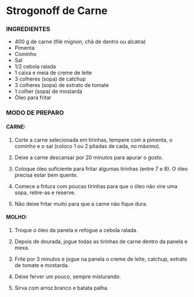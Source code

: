 	
# Strogonoff de Carne

### INGREDIENTES
 - 400 g de carne (filé mignon, chã de dentro ou alcatra)
 - Pimenta
 - Cominho
 - Sal
 - 1/2 cebola ralada
 - 1 caixa e meia de creme de leite
 - 3 colheres (sopa) de catchup
 - 3 colheres (sopa) de extrato de tomate
 - 1 colher (sopa) de mostarda
 - Óleo para fritar


### MODO DE PREPARO
#### CARNE:
1. Corte a carne selecionada em tirinhas, tempere com a pimenta, o cominho e o sal (coloco 1 ou 2 pitadas de cada, no máximo).

2. Deixe a carne descansar por 20 minutos para apurar o gosto.

3. Coloque óleo suficiente para fritar algumas tirinhas (entre 7 e 8). O óleo precisa estar bem quente.

4. Comece a fritura com poucas tirinhas para que o óleo não vire uma sopa, retire-as e reserve.

5. Não deixe fritar muito para que a carne não fique dura.

#### MOLHO:
1. Troque o óleo da panela e refogue a cebola ralada.

2. Depois de dourada, jogue todas as tirinhas de carne dentro da panela e mexa.

3. Frite por 3 minutos e jogue na panela o creme de leite, catchup, extrato de tomate e mostarda.

4. Deixe ferver um pouco, sempre misturando.

5. Sirva com arroz branco e batata palha.
